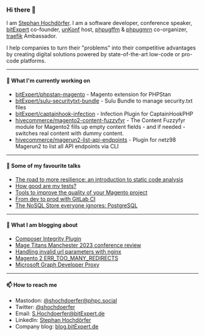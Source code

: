 ### Hi there 👋

I am [Stephan Hochdörfer](https://phpc.social/@shochdoerfer). I am a software developer, conference speaker, [bitExpert](https://www.bitExpert.de) co-founder, [unKonf](https://www.unKonf.de) host, [phpugffm](https://www.phpugffm.de) & [phpugmrn](https://www.phpugmrn.de) co-organizer, [traefik](https://traefik.io) Ambassador.

I help companies to turn their "problems" into their competitive advantages by creating digital solutions powered by state-of-the-art low-code or pro-code platforms.

---

#### 👷 What I'm currently working on

- [bitExpert/phpstan-magento](https://github.com/bitExpert/phpstan-magento) - Magento extension for PHPStan
- [bitExpert/sulu-securitytxt-bundle](https://github.com/bitExpert/sulu-securitytxt-bundle) - Sulu Bundle to manage security.txt files
- [bitExpert/captainhook-infection](https://github.com/bitExpert/captainhook-infection) - Infection Plugin for CaptainHookPHP
- [hivecommerce/magento2-content-fuzzyfyr](https://github.com/hivecommerce/magento2-content-fuzzyfyr) - The Content Fuzzyfyr module for Magento2 fills up empty content fields - and if needed - switches real content with dummy content.
- [hivecommerce/magerun2-list-api-endpoints](https://github.com/hivecommerce/magerun2-list-api-endpoints) - Plugin for netz98 Magerun2 to list all API endpoints via CLI

---

#### 💬 Some of my favourite talks

- [The road to more resilience: an introduction to static code analysis](https://talks.bitexpert.de/mm22uk-phpstan/)
- [How good are my tests?](https://talks.bitexpert.de/phpsw20-testquality/)
- [Tools to improve the quality of your Magento project](https://talks.bitexpert.de/mageconf20-magentoqa/)
- [From dev to prod with GitLab CI](https://talks.bitexpert.de/phpruhr19-gitlabci/)
- [The NoSQL Store everyone ignores: PostgreSQL](https://talks.bitexpert.de/confoo17-postgres-nosql/)

---

#### 💬 What I am blogging about
<!--- blog_start --->
- [Composer Integrity Plugin](https://blog.bitexpert.de/blog/composer_integrity_plugin)
- [Mage Titans Manchester 2023 conference review](https://blog.bitexpert.de/blog/magetitians_manchester_2023_review)
- [Handling invalid url parameters with nginx](https://blog.bitexpert.de/blog/nginx_handle_invalid_urls)
- [Magento 2 ERR_TOO_MANY_REDIRECTS](https://blog.bitexpert.de/blog/magento_ssl_redirect_error)
- [Microsoft Graph Developer Proxy](https://blog.bitexpert.de/blog/ms_graph_developer_proxy)
<!--- blog_end --->

---

#### 📫 How to reach me

- Mastodon: [@shochdoerfer@phpc.social](https://phpc.social/@shochdoerfer)
- Twitter: [@shochdoerfer](https://twitter.com/shochdoerfer)
- Email: [S.Hochdoerfer@bitExpert.de](mailto://S.Hochdoerfer@bitExpert.de)
- LinkedIn: [Stephan Hochdörfer](https://www.linkedin.com/in/stephanhochdoerfer/)
- Company blog: [blog.bitExpert.de](https://blog.bitExpert.de)
